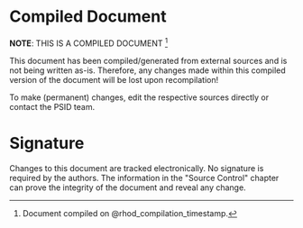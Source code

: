 # Compiled Document

**NOTE**: THIS IS A COMPILED DOCUMENT [^compilation-details]

This document has been compiled/generated from external sources and is not being written as-is.
Therefore, any changes made within this compiled version of the document will be lost upon recompilation!

To make (permanent) changes, edit the respective sources directly or contact the PSID team.

[^compilation-details]: Document compiled on @rhod_compilation_timestamp.

# Signature

Changes to this document are tracked electronically.
No signature is required by the authors.
The information in the "Source Control" chapter can prove the integrity of the document and reveal any change.
